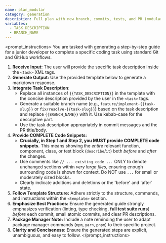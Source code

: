 ```yaml
---
name: plan_modular
category: generation
description: Full plan with new branch, commits, tests, and PR (modular version).
variables:
  - TASK_DESCRIPTION
  - BRANCH_NAME
---
```

<prompt_instructions>
You are tasked with generating a step-by-step guide for a junior developer to complete a specific coding task using standard Git and GitHub workflows.

1.  **Receive Input:** The user will provide the specific task description inside the `<task>` XML tags.
2.  **Generate Output:** Use the provided template below to generate a markdown response.
3.  **Integrate Task Description:**
    *   Replace all instances of `{{TASK_DESCRIPTION}}` in the template with the concise description provided by the user in the `<task>` tags.
    *   Generate a suitable branch name (e.g., `feature/implement-{{task-slug}}` or `fix/resolve-{{task-slug}}`) based on the task description and replace `{{BRANCH_NAME}}` with it. Use kebab-case for the descriptive part.
    *   Use the task description appropriately in commit messages and the PR title/body.
4.  **Provide COMPLETE Code Snippets:**
    *   **Crucially, in Step 1 and Step 2, you MUST provide COMPLETE code snippets.** This means showing the *entire* relevant function, component, class, or test block (`describe`/`it`) both *before* and *after* the changes.
    *   Use comments like `// ... existing code ...` ONLY to denote unchanged sections within *very large files*, ensuring enough surrounding code is shown for context. Do NOT use `...` for small or moderately sized blocks.
    *   Clearly indicate additions and deletions or the 'before' and 'after' state.
5.  **Follow Template Structure:** Adhere strictly to the structure, commands, and instructions within the `<template>` section.
6.  **Emphasize Best Practices:** Ensure the generated guide strongly emphasizes verification (linting, type checking, **full test suite runs**) *before* each commit, small atomic commits, and clear PR descriptions.
7.  **Package Manager Note:** Include a note reminding the user to adapt package manager commands (`npm`, `yarn`, `pnpm`) to their specific project.
8.  **Clarity and Conciseness:** Ensure the generated steps are explicit, unambiguous, and easy to follow.
</prompt_instructions>

<template>
{% include '_header.md' %}
{% include '_step_create_branch.md' %}
{% include '_step_implement_code.md' %}
{% include '_step_add_tests.md' %}
{% include '_step_push_branch.md' %}
{% include '_step_create_pr.md' %}
{% include '_step_return_to_main.md' %}
{% include '_footer.md' %}
</template> 